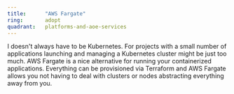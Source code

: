```yaml
---
title:      "AWS Fargate"
ring:       adopt
quadrant:   platforms-and-aoe-services
---
```


I doesn't always have to be Kubernetes. For projects with a small number of applications launching and managing a Kubernetes cluster might be just too much. AWS Fargate is a nice alternative for running your containerized applications. Everything can be provisioned via Terraform and AWS Fargate allows you not having to deal with clusters or nodes abstracting everything away from you. 